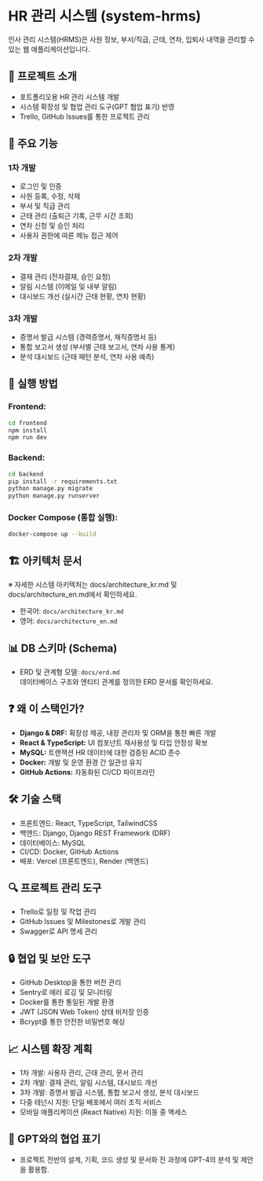# HR 관리 시스템 (system-hrms)
인사 관리 시스템(HRMS)은 사원 정보, 부서/직급, 근태, 연차, 입퇴사 내역을 관리할 수 있는 웹 애플리케이션입니다.

## 🚀 프로젝트 소개
- 포트폴리오용 HR 관리 시스템 개발
- 시스템 확장성 및 협업 관리 도구(GPT 협업 표기) 반영
- Trello, GitHub Issues를 통한 프로젝트 관리

## 📌 주요 기능
### 1차 개발
- 로그인 및 인증
- 사원 등록, 수정, 삭제
- 부서 및 직급 관리
- 근태 관리 (출퇴근 기록, 근무 시간 조회)
- 연차 신청 및 승인 처리
- 사용자 권한에 따른 메뉴 접근 제어

### 2차 개발
- 결재 관리 (전자결재, 승인 요청)
- 알림 시스템 (이메일 및 내부 알림)
- 대시보드 개선 (실시간 근태 현황, 연차 현황)

### 3차 개발
- 증명서 발급 시스템 (경력증명서, 재직증명서 등)
- 통합 보고서 생성 (부서별 근태 보고서, 연차 사용 통계)
- 분석 대시보드 (근태 패턴 분석, 연차 사용 예측)


## 🔧 실행 방법
### Frontend:
```bash
cd frontend
npm install
npm run dev
```

### Backend:
```bash
cd backend
pip install -r requirements.txt
python manage.py migrate
python manage.py runserver
```

### Docker Compose (통합 실행):
```bash
docker-compose up --build
```

## 🏗️ 아키텍처 문서
※ 자세한 시스템 아키텍처는 docs/architecture_kr.md 및 docs/architecture_en.md에서 확인하세요.
- 한국어: `docs/architecture_kr.md`
- 영어: `docs/architecture_en.md`

## 📊 DB 스키마 (Schema)
- ERD 및 관계형 모델: `docs/erd.md`  
  데이터베이스 구조와 엔티티 관계를 정의한 ERD 문서를 확인하세요.

## ❓ 왜 이 스택인가?
- **Django & DRF:** 확장성 제공, 내장 관리자 및 ORM을 통한 빠른 개발
- **React & TypeScript:** UI 컴포넌트 재사용성 및 타입 안정성 확보
- **MySQL:** 트랜잭션 HR 데이터에 대한 검증된 ACID 준수
- **Docker:** 개발 및 운영 환경 간 일관성 유지
- **GitHub Actions:** 자동화된 CI/CD 파이프라인
  
## 🛠 기술 스택
- 프론트엔드: React, TypeScript, TailwindCSS
- 백엔드: Django, Django REST Framework (DRF)
- 데이터베이스: MySQL
- CI/CD: Docker, GitHub Actions
- 배포: Vercel (프론트엔드), Render (백엔드)

## 🔍 프로젝트 관리 도구
- Trello로 일정 및 작업 관리
- GitHub Issues 및 Milestones로 개발 관리
- Swagger로 API 명세 관리

## 🔒 협업 및 보안 도구
- GitHub Desktop을 통한 버전 관리
- Sentry로 에러 로깅 및 모니터링
- Docker를 통한 통일된 개발 환경
- JWT (JSON Web Token) 상태 비저장 인증
- Bcrypt를 통한 안전한 비밀번호 해싱

## 📈 시스템 확장 계획
- 1차 개발: 사용자 관리, 근태 관리, 문서 관리
- 2차 개발: 결재 관리, 알림 시스템, 대시보드 개선
- 3차 개발: 증명서 발급 시스템, 통합 보고서 생성, 분석 대시보드
- 다중 테넌시 지원: 단일 배포에서 여러 조직 서비스
- 모바일 애플리케이션 (React Native) 지원: 이동 중 액세스

## 🤝 GPT와의 협업 표기
- 프로젝트 전반의 설계, 기획, 코드 생성 및 문서화 전 과정에 GPT-4의 분석 및 제안을 활용함.
